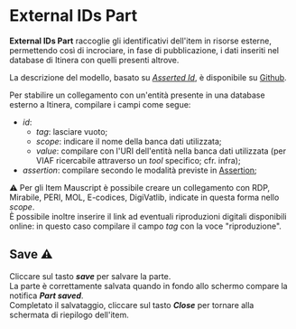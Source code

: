 # External IDs Part
**External IDs Part** raccoglie gli identificativi dell'item in risorse esterne, permettendo così di incrociare, in fase di pubblicazione, i dati inseriti nel database di Itinera con quelli presenti altrove.   

La descrizione del modello, basato su [_Asserted Id_](Asserted_Ids_Brick.md), è disponibile su [Github](https://github.com/vedph/cadmus-general#externalidspart).  

Per stabilire un collegamento con un'entità presente in una database esterno a Itinera, compilare i campi come segue:  

* _id_:
  * _tag_: lasciare vuoto;
  * _scope_: indicare il nome della banca dati utilizzata;
  * _value_: compilare con l'URI dell'entità nella banca dati utilizzata (per VIAF ricercabile attraverso un _tool_ specifico; cfr. infra);  
* _assertion_: compilare secondo le modalità previste in [Assertion](Assertion_Brick.md);  

⚠️ Per gli Item Mauscript è possibile creare un collegamento con RDP, Mirabile, PERI, MOL, E-codices, DigiVatlib, indicate in questa forma nello _scope_.   
È possibile inoltre inserire il link ad eventuali riproduzioni digitali disponibili online: in questo caso compilare il campo _tag_ con la voce "riproduzione".  


## Save ⚠️ 

Cliccare sul tasto **_save_** per salvare la parte.  
La parte è correttamente salvata quando in fondo allo schermo compare la notifica **_Part saved_**.  
Completato il salvataggio, cliccare sul tasto **_Close_** per tornare alla schermata di riepilogo dell'item.
